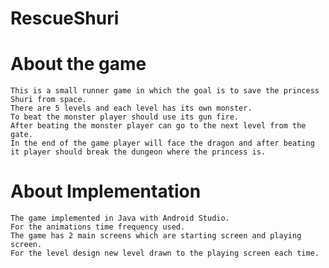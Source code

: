 # RescueShuri
# About the game
    This is a small runner game in which the goal is to save the princess Shuri from space.
    There are 5 levels and each level has its own monster.
    To beat the monster player should use its gun fire.
    After beating the monster player can go to the next level from the gate.
    In the end of the game player will face the dragon and after beating it player should break the dungeon where the princess is.

# About Implementation
    The game implemented in Java with Android Studio.
    For the animations time frequency used.
    The game has 2 main screens which are starting screen and playing screen.
    For the level design new level drawn to the playing screen each time.

